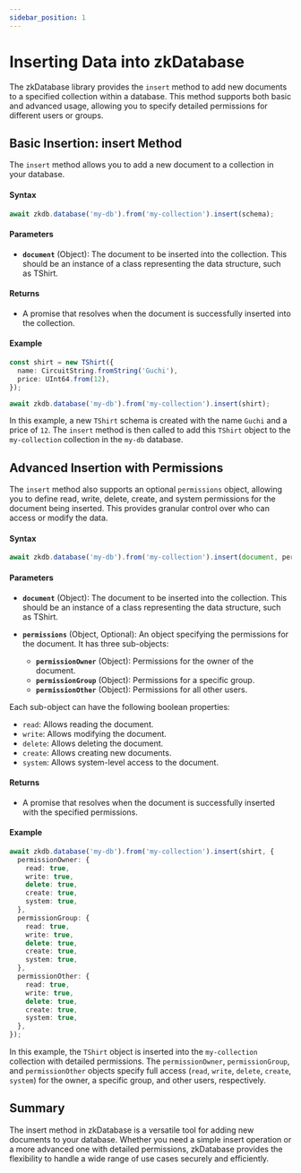 ```yaml
---
sidebar_position: 1
---
```


# Inserting Data into zkDatabase

The zkDatabase library provides the `insert` method to add new documents to a specified collection within a database. This method supports both basic and advanced usage, allowing you to specify detailed permissions for different users or groups.

## Basic Insertion: insert Method
The `insert` method allows you to add a new document to a collection in your database.

#### Syntax
```ts
await zkdb.database('my-db').from('my-collection').insert(schema);
```

#### Parameters
- **`document`** (Object): The document to be inserted into the collection. This should be an instance of a class representing the data structure, such as TShirt.

#### Returns
- A promise that resolves when the document is successfully inserted into the collection.

#### Example
```ts
const shirt = new TShirt({
  name: CircuitString.fromString('Guchi'),
  price: UInt64.from(12),
});

await zkdb.database('my-db').from('my-collection').insert(shirt);
```

In this example, a new `TShirt` schema is created with the name `Guchi` and a price of `12`. The `insert` method is then called to add this `TShirt` object to the `my-collection` collection in the `my-db` database.

## Advanced Insertion with Permissions
The `insert` method also supports an optional `permissions` object, allowing you to define read, write, delete, create, and system permissions for the document being inserted. This provides granular control over who can access or modify the data.

#### Syntax
```ts
await zkdb.database('my-db').from('my-collection').insert(document, permissions);
```

#### Parameters
- **`document`** (Object): The document to be inserted into the collection. This should be an instance of a class representing the data structure, such as TShirt.

- **`permissions`** (Object, Optional): An object specifying the permissions for the document. It has three sub-objects:

  - **`permissionOwner`** (Object): Permissions for the owner of the document.
  - **`permissionGroup`** (Object): Permissions for a specific group.
  - **`permissionOther`** (Object): Permissions for all other users.

Each sub-object can have the following boolean properties:

- `read`: Allows reading the document.
- `write`: Allows modifying the document.
- `delete`: Allows deleting the document.
- `create`: Allows creating new documents.
- `system`: Allows system-level access to the document.

#### Returns
- A promise that resolves when the document is successfully inserted with the specified permissions.

#### Example
```ts
await zkdb.database('my-db').from('my-collection').insert(shirt, {
  permissionOwner: {
    read: true,
    write: true,
    delete: true,
    create: true,
    system: true,
  },
  permissionGroup: {
    read: true,
    write: true,
    delete: true,
    create: true,
    system: true,
  },
  permissionOther: {
    read: true,
    write: true,
    delete: true,
    create: true,
    system: true,
  },
});
```

In this example, the `TShirt` object is inserted into the `my-collection` collection with detailed permissions. The `permissionOwner`, `permissionGroup`, and `permissionOther` objects specify full access (`read`, `write`, `delete`, `create`, `system`) for the owner, a specific group, and other users, respectively.

## Summary

The insert method in zkDatabase is a versatile tool for adding new documents to your database. Whether you need a simple insert operation or a more advanced one with detailed permissions, zkDatabase provides the flexibility to handle a wide range of use cases securely and efficiently.